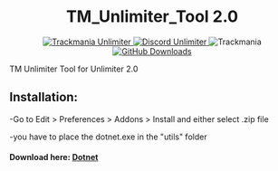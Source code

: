 <h1 align="center">
  TM_Unlimiter_Tool 2.0
</h1>

<p align="center">
  <a href="https://unlimiter.net/download" target="_blank">
    <img src="https://img.shields.io/badge/Unlimiter-2.0-2" alt="Trackmania Unlimiter" />
  </a>
  <a href="https://discord.gg/uD4UAJr" target="_blank">
    <img src="https://img.shields.io/badge/Discord%20-official-brightgreen" alt="Discord Unlimiter"/>
  </a>
  <img src="https://img.shields.io/badge/Trackmania-Nation%20Forever-brightgreen" alt="Trackmania"/>
  <a href="https://github.com/SuperCoby/TM_Unlimiter_Tool2/releases" target="_blank">
    <img src="https://img.shields.io/github/downloads/SuperCoby/TM_Unlimiter_Tool2/total" alt="GitHub Downloads"/>
  </a>
</p>


TM Unlimiter Tool for Unlimiter 2.0


## Installation:
  
-Go to Edit > Preferences > Addons > Install and either select .zip file 

-you have to place the dotnet.exe in the "utils" folder

#### Download here: [Dotnet](https://github.com/skyslide22/blendermania-assets/releases/download/Blendermania_Dotnet_v0.0.5/Blendermania_Dotnet_v0.0.5.zip)
